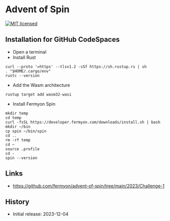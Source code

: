 # Advent of Spin

[![MIT licensed][mit-badge]][mit-url]

[mit-badge]: https://img.shields.io/badge/license-MIT-blue.svg
[mit-url]: https://github.com/david-wallace-croft/spin-prototype/blob/main/LICENSE.txt

## Installation for GitHub CodeSpaces

- Open a terminal
- Install Rust
```
curl --proto '=https' --tlsv1.2 -sSf https://sh.rustup.rs | sh
. "$HOME/.cargo/env"
rustc --version
```
- Add the Wasm architecture
```
rustup target add wasm32-wasi
```
- Install Fermyon Spin
```
mkdir temp
cd temp
curl -fsSL https://developer.fermyon.com/downloads/install.sh | bash
mkdir ~/bin
cp spin ~/bin/spin
cd ..
rm -rf temp
cd ~
source .profile
cd -
spin --version
```

## Links

- https://github.com/fermyon/advent-of-spin/tree/main/2023/Challenge-1

## History

- Initial release: 2023-12-04
